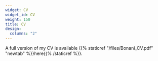 ```yaml
---
widget: CV
widget_id: CV
weight: 150
title: CV
design:
  columns: "2"
---
```


A full version of my CV is available {{% staticref "/files/Bonani_CV.pdf" "newtab" %}}here{{% /staticref %}}.





